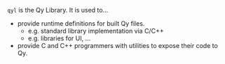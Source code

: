 `qyl` is the Qy Library. It is used to...
-   provide runtime definitions for built Qy files.
    -   e.g. standard library implementation via C/C++
    -   e.g. libraries for UI, ...
-   provide C and C++ programmers with utilities to expose their code to Qy.
